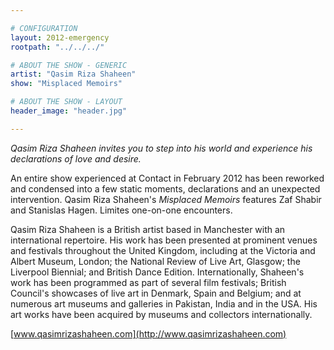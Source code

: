 ```yaml
---

# CONFIGURATION
layout: 2012-emergency
rootpath: "../../../"

# ABOUT THE SHOW - GENERIC
artist: "Qasim Riza Shaheen"
show: "Misplaced Memoirs"

# ABOUT THE SHOW - LAYOUT
header_image: "header.jpg"

---
```


*Qasim Riza Shaheen invites you to step into his world and experience his declarations of love and desire.*    

An entire show experienced at Contact in February 2012 has been reworked and condensed into a few static moments, declarations and an unexpected intervention. Qasim Riza Shaheen's *Misplaced Memoirs* features Zaf Shabir and Stanislas Hagen. Limites one-on-one encounters.          

Qasim Riza Shaheen is a British artist based in Manchester with an international repertoire. His work has been presented at prominent venues and festivals throughout the United Kingdom, including at the Victoria and Albert Museum, London; the National Review of Live Art, Glasgow; the Liverpool Biennial; and British Dance Edition. Internationally, Shaheen's work has been programmed as part of several film festivals; British Council's showcases of live art in Denmark, Spain and Belgium; and at numerous art museums and galleries in Pakistan, India and in the USA. His art works have been acquired by museums and collectors internationally.            

[www.qasimrizashaheen.com](http://www.qasimrizashaheen.com)           
